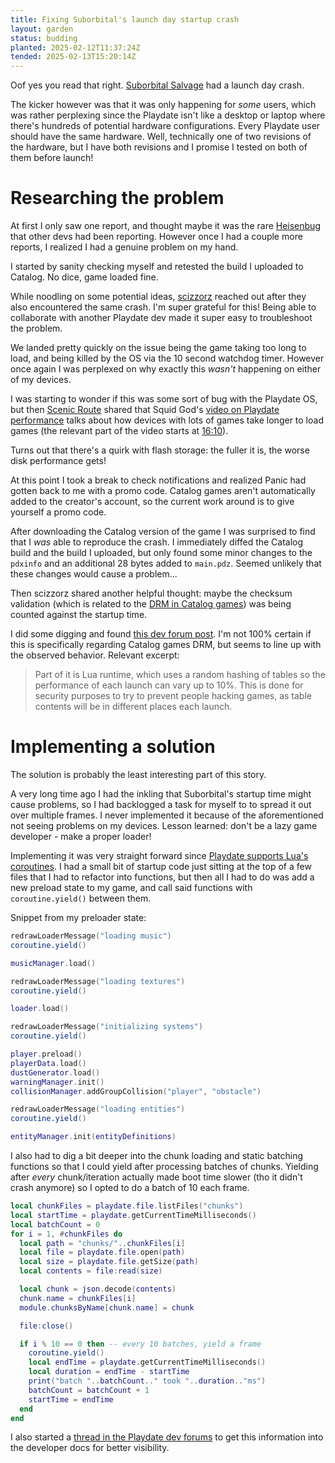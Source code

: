 ```yaml
---
title: Fixing Suborbital's launch day startup crash
layout: garden
status: budding
planted: 2025-02-12T11:37:24Z
tended: 2025-02-13T15:20:14Z
---
```


Oof yes you read that right. [Suborbital Salvage](/games/suborbital-salvage) had a launch day crash.

The kicker however was that it was only happening for _some_ users, which was rather perplexing since the Playdate isn't like a desktop or laptop where there's hundreds of potential hardware configurations. Every Playdate user should have the same hardware. Well, technically one of two revisions of the hardware, but I have both revisions and I promise I tested on both of them before launch!

# Researching the problem

At first I only saw one report, and thought maybe it was the rare [Heisenbug](https://en.wikipedia.org/wiki/Heisenbug) that other devs had been reporting. However once I had a couple more reports, I realized I had a genuine problem on my hand.

I started by sanity checking myself and retested the build I uploaded to Catalog. No dice, game loaded fine.

While noodling on some potential ideas, [scizzorz](https://scizzorz.github.io/mushrooms.pd/) reached out after they also encountered the same crash. I'm super grateful for this! Being able to collaborate with another Playdate dev made it super easy to troubleshoot the problem.

We landed pretty quickly on the issue being the game taking too long to load, and being killed by the OS via the 10 second watchdog timer. However once again I was perplexed on why exactly this _wasn't_ happening on either of my devices.

I was starting to wonder if this was some sort of bug with the Playdate OS, but then [Scenic Route](http://scenicroutesoftware.com/) shared that Squid God's [video on Playdate performance](https://youtu.be/iGgFoeBv-L8?si=EcQm6XbGys0rN_A1) talks about how devices with lots of games take longer to load games (the relevant part of the video starts at [16:10](https://youtu.be/iGgFoeBv-L8?t=970)). 

Turns out that there's a quirk with flash storage: the fuller it is, the worse disk performance gets! 

At this point I took a break to check notifications and realized Panic had gotten back to me with a promo code. Catalog games aren't automatically added to the creator's account, so the current work around is to give yourself a promo code. 

After downloading the Catalog version of the game I was surprised to find that I _was_ able to reproduce the crash. I immediately diffed the Catalog build and the build I uploaded, but only found some minor changes to the `pdxinfo` and an additional 28 bytes added to `main.pdz`. Seemed unlikely that these changes would cause a problem...

Then scizzorz shared another helpful thought: maybe the checksum validation (which is related to the [DRM in Catalog games](https://help.play.date/service/catalog-end-user/#digital-rights-management-drm)) was being counted against the startup time.

I did some digging and found [this dev forum post](https://devforum.play.date/t/benchmarks-optimisations/1247/35). I'm not 100% certain if this is specifically regarding Catalog games DRM, but seems to line up with the observed behavior. Relevant excerpt:
> Part of it is Lua runtime, which uses a random hashing of tables so the performance of each launch can vary up to 10%. This is done for security purposes to try to prevent people hacking games, as table contents will be in different places each launch.

<!-- TODO: post about updating docs regarding watchdog timer + flash storage. Also where is 10 second timer documented? -->

<!-- TODO: add notes if panic replies about checksum validation, otherwise open thread to ask -->

# Implementing a solution
The solution is probably the least interesting part of this story.

A very long time ago I had the inkling that Suborbital's startup time might cause problems, so I had backlogged a task for myself to to spread it out over multiple frames. I never implemented it because of the aforementioned not seeing problems on my devices. Lesson learned: don't be a lazy game developer - make a proper loader!

Implementing it was very straight forward since [Playdate supports Lua's coroutines](https://sdk.play.date/Inside%20Playdate.html#_coroutines_and_playdate_update). I had a small bit of startup code just sitting at the top of a few files that I had to refactor into functions, but then all I had to do was add a new preload state to my game, and call said functions with `coroutine.yield()` between them. 

Snippet from my preloader state:

```lua
redrawLoaderMessage("loading music")
coroutine.yield()

musicManager.load()

redrawLoaderMessage("loading textures")
coroutine.yield()

loader.load()

redrawLoaderMessage("initializing systems")
coroutine.yield()

player.preload()
playerData.load()
dustGenerator.load()
warningManager.init()
collisionManager.addGroupCollision("player", "obstacle")

redrawLoaderMessage("loading entities")
coroutine.yield()

entityManager.init(entityDefinitions)
```


<!-- TODO: add link to static batching section in optimization article
/garden/02a8564b90d94d25856783ec776650f2#static-batching -->
I also had to dig a bit deeper into the chunk loading and static batching functions so that I could yield after processing batches of chunks. Yielding after _every_ chunk/iteration actually made boot time slower (tho it didn't crash anymore) so I opted to do a batch of 10 each frame.

```lua
local chunkFiles = playdate.file.listFiles("chunks")
local startTime = playdate.getCurrentTimeMilliseconds()
local batchCount = 0
for i = 1, #chunkFiles do
  local path = "chunks/"..chunkFiles[i]
  local file = playdate.file.open(path)
  local size = playdate.file.getSize(path)
  local contents = file:read(size)

  local chunk = json.decode(contents)
  chunk.name = chunkFiles[i]
  module.chunksByName[chunk.name] = chunk

  file:close()

  if i % 10 == 0 then -- every 10 batches, yield a frame
    coroutine.yield()
    local endTime = playdate.getCurrentTimeMilliseconds()
    local duration = endTime - startTime
    print("batch "..batchCount.." took "..duration.."ms")
    batchCount = batchCount + 1
    startTime = endTime
  end
end
```

I also started a [thread in the Playdate dev forums](https://devforum.play.date/t/add-documentation-on-watch-dog-timer-and-nuances-on-startup-time/21363) to get this information into the developer docs for better visibility.